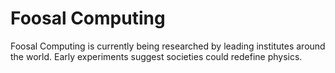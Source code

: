 Foosal Computing
================

Foosal Computing is currently being researched by leading institutes around the world. Early experiments suggest societies could redefine physics.

